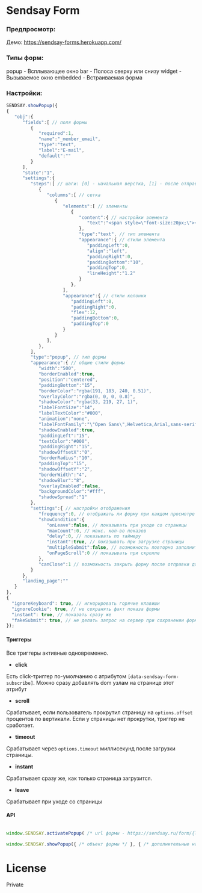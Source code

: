 Sendsay Form
=

### Предпросмотр:
Демо: https://sendsay-forms.herokuapp.com/

### Типы форм:
popup - Всплывающее окно
bar - Полоса сверху или снизу
widget - Вызываемое окно
embedded - Встраиваемая форма

### Настройки:
```js
SENDSAY.showPopup({
{
   "obj":{
      "fields":[ // поля формы
         {
            "required":1,
            "name":"_member_email",
            "type":"text",
            "label":"E-mail",
            "default":""
         }
      ],
      "state":"1",
      "settings":{
         "steps":[ // шаги: [0] - начальная верстка, [1] - после отправки данных
            {
               "columns":[ // сетка
                  {
                     "elements":[ // элементы
                        {
                           "content":{ // настройки элемента
                              "text":"<span style=\"font-size:20px;\"><strong>Подпишитесь на рассылку</strong></span>"
                           },
                           "type":"text", // тип элемента
                           "appearance":{ // стили элемента
                              "paddingLeft":0,
                              "align":"left",
                              "paddingRight":0,
                              "paddingBottom":"10",
                              "paddingTop":0,
                              "lineHeight":"1.2"
                           }
                        },
                     ],
                     "appearance":{ // стили колонки
                        "paddingLeft":0,
                        "paddingRight":0,
                        "flex":12,
                        "paddingBottom":0,
                        "paddingTop":0
                     }
                  }
               ],
            },
         ],
         "type":"popup", // тип формы
         "appearance":{ // общие стили формы
            "width":"500",
            "borderEnabled":true,
            "position":"centered",
            "paddingBottom":"15",
            "borderColor":"rgba(191, 183, 240, 0.51)",
            "overlayColor":"rgba(0, 0, 0, 0.8)",
            "shadowColor":"rgba(33, 219, 27, 1)",
            "labelFontSize":"14",
            "labelTextColor":"#000",
            "animation":"none",
            "labelFontFamily":"\"Open Sans\",Helvetica,Arial,sans-serif",
            "shadowEnabled":true,
            "paddingLeft":"15",
            "textColor":"#000",
            "paddingRight":"15",
            "shadowOffsetX":"0",
            "borderRadius":"10",
            "paddingTop":"15",
            "shadowOffsetY":"2",
            "borderWidth":"4",
            "shadowBlur":"8",
            "overlayEnabled":false,
            "backgroundColor":"#fff",
            "shadowSpread":"1"
         },
         "settings":{ // настройки отображения
            "frequency":0, // отображать ли форму при каждом просмотре страницы
            "showCondition":{
               "onLeave":false, // показывать при уходе со страницы
               "maxCount":0, // макс. кол-во показов
               "delay":0, // показывать по таймеру
               "instant":true, // показывать при загрузке страницы 
               "multipleSubmit":false, // возможность повторно заполнить форму
               "onPageScroll":0 // показывать при скролле
            },
            "canClose":1 // возможность закрыть форму после отправки данных
         }
      },
      "landing_page":""
   }
},
{
  "ignoreKeyboard": true, // игнорировать горячие клавиши
  "ignoreCookie": true, // не сохранять факт показа формы
  "instant": true, // показать сразу же
  "fakeSubmit": true, // не делать запрос на сервер при сохранении формы
});
```

#### Триггеры
Все триггеры активные одновременно.

- **click**

Есть click-триггер по-умолчанию с атрибутом `[data-sendsay-form-subscribe]`. Можно сразу добавлять dom узлам на странице этот атрибут

- **scroll**

Срабатывает, если пользователь прокрутил страницу на `options.offset` процентов по вертикали. Если у страницы нет прокрутки, триггер не сработает.

- **timeout**

Срабатывает через `options.timeout` миллисекунд после загрузки страницы.

- **instant**

Срабатывает сразу же, как только страница загрузится. 

- **leave**

Срабатывает при уходе со страницы


#### API
```js

window.SENDSAY.activatePopup( /* url формы - https://sendsay.ru/form/{login}/{id} */ ); // инициализировать форму

window.SENDSAY.showPopup({ /* объект формы */ }, { /* дополнительные настройки */ }); // показать форму подписки Sendsay

```

License
=
Private
